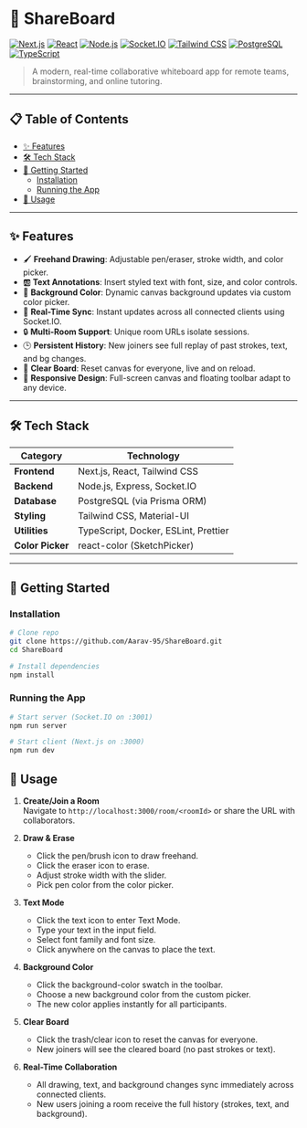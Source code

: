 # 🎨 ShareBoard

[![Next.js](https://img.shields.io/badge/Next.js-100000?style=for-the-badge&logo=next.js&logoColor=whitee)](https://nextjs.org) [![React](https://img.shields.io/badge/React-20232A?style=for-the-badge&logo=react&logoColor=61DAFB)](https://reactjs.org) [![Node.js](https://img.shields.io/badge/Node.js-339933?style=for-the-badge&logo=node.js&logoColor=white)](https://nodejs.org) [![Socket.IO](https://img.shields.io/badge/Socket.IO-010101?style=for-the-badge&logo=socket.io&logoColor=white)](https://socket.io) [![Tailwind CSS](https://img.shields.io/badge/Tailwind_CSS-38B2AC?style=for-the-badge&logo=tailwind-css&logoColor=white)](https://tailwindcss.com) [![PostgreSQL](https://img.shields.io/badge/PostgreSQL-316192?style=for-the-badge&logo=postgresql&logoColor=white)](https://www.postgresql.org) [![TypeScript](https://img.shields.io/badge/TypeScript-3178C6?style=for-the-badge&logo=typescript&logoColor=white)](https://www.typescriptlang.org)

> A modern, real-time collaborative whiteboard app for remote teams, brainstorming, and online tutoring.

---

## 📋 Table of Contents

- [✨ Features](#-features)
- [🛠️ Tech Stack](#️-tech-stack)
- [🚀 Getting Started](#-getting-started) 
  - [Installation](#installation)  
  - [Running the App](#running-the-app)  
- [🎨 Usage](#-usage)

---

## ✨ Features

- 🖌 **Freehand Drawing**: Adjustable pen/eraser, stroke width, and color picker.  
- 🆎 **Text Annotations**: Insert styled text with font, size, and color controls.  
- 🌈 **Background Color**: Dynamic canvas background updates via custom color picker.  
- 🔄 **Real-Time Sync**: Instant updates across all connected clients using Socket.IO.  
- 🔒 **Multi-Room Support**: Unique room URLs isolate sessions.  
- 🕒 **Persistent History**: New joiners see full replay of past strokes, text, and bg changes.  
- 🧹 **Clear Board**: Reset canvas for everyone, live and on reload.  
- 📱 **Responsive Design**: Full-screen canvas and floating toolbar adapt to any device.

---

## 🛠️ Tech Stack

| Category         | Technology                                                                                   |
|------------------|----------------------------------------------------------------------------------------------|
| **Frontend**     | Next.js, React, Tailwind CSS                                                                |
| **Backend**      | Node.js, Express, Socket.IO                                                                  |
| **Database**     | PostgreSQL (via Prisma ORM)                                                                  |
| **Styling**      | Tailwind CSS, Material-UI                                                                    |
| **Utilities**    | TypeScript, Docker, ESLint, Prettier                                                         |
| **Color Picker** | react-color (SketchPicker)                                                                   |

---

## 🚀 Getting Started

### Installation

```bash
# Clone repo
git clone https://github.com/Aarav-95/ShareBoard.git
cd ShareBoard

# Install dependencies
npm install
```

### Running the App

```bash
# Start server (Socket.IO on :3001)
npm run server

# Start client (Next.js on :3000)
npm run dev
```

## 🎨 Usage

1. **Create/Join a Room**  
   Navigate to `http://localhost:3000/room/<roomId>` or share the URL with collaborators.

2. **Draw & Erase**  
   - Click the pen/brush icon to draw freehand.  
   - Click the eraser icon to erase.  
   - Adjust stroke width with the slider.  
   - Pick pen color from the color picker.

3. **Text Mode**  
   - Click the text icon to enter Text Mode.  
   - Type your text in the input field.  
   - Select font family and font size.  
   - Click anywhere on the canvas to place the text.

4. **Background Color**  
   - Click the background-color swatch in the toolbar.  
   - Choose a new background color from the custom picker.  
   - The new color applies instantly for all participants.

5. **Clear Board**  
   - Click the trash/clear icon to reset the canvas for everyone.  
   - New joiners will see the cleared board (no past strokes or text).

6. **Real-Time Collaboration**  
   - All drawing, text, and background changes sync immediately across connected clients.  
   - New users joining a room receive the full history (strokes, text, and background).

